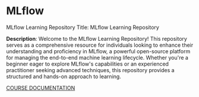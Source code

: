 # MLflow
MLflow Learning Repository
Title: MLflow Learning Repository

 **Description**:
Welcome to the MLflow Learning Repository! This repository serves as a comprehensive resource for individuals looking to enhance their understanding and proficiency in MLflow, a powerful open-source platform for managing the end-to-end machine learning lifecycle. Whether you're a beginner eager to explore MLflow's capabilities or an experienced practitioner seeking advanced techniques, this repository provides a structured and hands-on approach to learning.

[COURSE DOCUMENTATION](https://c17hawke.github.io/mlflow-introduction/)